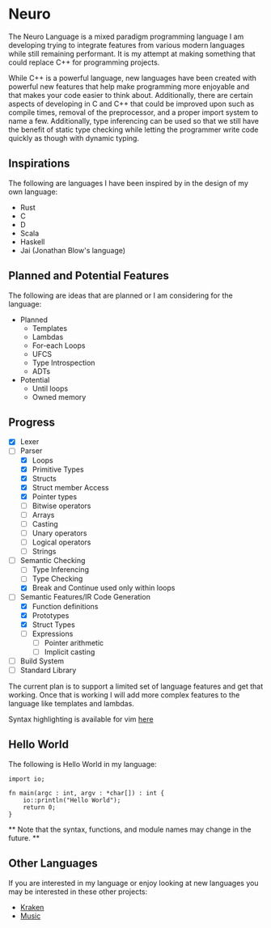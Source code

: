# Neuro

The Neuro Language is a mixed paradigm programming language I am developing trying to integrate features from
various modern languages while still remaining performant. It is my attempt at making something that
could replace C++ for programming projects.

While C++ is a powerful language, new languages have been created with powerful new features that
help make programming more enjoyable and that makes your code easier to think about. Additionally,
there are certain aspects of developing in C and C++ that could be improved upon such as compile
times, removal of the preprocessor, and a proper import system to name a few. Additionally, type
inferencing can be used so that we still have the benefit of static type checking while letting the
programmer write code quickly as though with dynamic typing.

## Inspirations
The following are languages I have been inspired by in the design of my own language:
- Rust
- C
- D
- Scala
- Haskell
- Jai (Jonathan Blow's language)

## Planned and Potential Features
The following are ideas that are planned or I am considering for the language:
* Planned
  - Templates
  - Lambdas
  - For-each Loops
  - UFCS
  - Type Introspection
  - ADTs
* Potential
  - Until loops
  - Owned memory

## Progress

- [x] Lexer
- [ ] Parser
  - [x] Loops
  - [x] Primitive Types
  - [x] Structs
  - [x] Struct member Access
  - [x] Pointer types
  - [ ] Bitwise operators
  - [ ] Arrays
  - [ ] Casting
  - [ ] Unary operators
  - [ ] Logical operators
  - [ ] Strings
- [ ] Semantic Checking
  - [ ] Type Inferencing
  - [ ] Type Checking
  - [x] Break and Continue used only within loops
- [ ] Semantic Features/IR Code Generation
  - [x] Function definitions
  - [x] Prototypes
  - [x] Struct Types
  - [ ] Expressions
    - [ ] Pointer arithmetic
    - [ ] Implicit casting
- [ ] Build System
- [ ] Standard Library

The current plan is to support a limited set of language features and get that working. Once that
is working I will add more complex features to the language like templates and lambdas.

Syntax highlighting is available for vim [here](https://github.com/lotusronin/neuro.vim) 

## Hello World
The following is Hello World in my language: 
```
import io;

fn main(argc : int, argv : *char[]) : int {
    io::println("Hello World");
    return 0;
}
```
** Note that the syntax, functions, and module names may change in the future. **

## Other Languages
If you are interested in my language or enjoy looking at new languages you may be interested in these other projects:
- [Kraken](https://github.com/Limvot/kraken)
- [Music](https://github.com/ChrisFadden/MusicCompiler)
